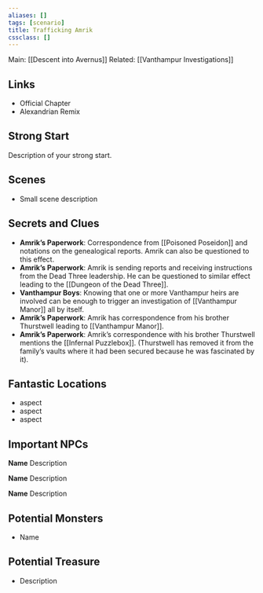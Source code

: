 ```yaml
---
aliases: []
tags: [scenario]
title: Trafficking Amrik
cssclass: []
---
```


Main: [[Descent into Avernus]]
Related: [[Vanthampur Investigations]]

## Links

- Official Chapter
- Alexandrian Remix

## Strong Start

Description of your strong start.

## Scenes

- Small scene description

## Secrets and Clues

- **Amrik’s Paperwork**: Correspondence from [[Poisoned Poseidon]] and notations on the genealogical reports. Amrik can also be questioned to this effect.
- **Amrik’s Paperwork**: Amrik is sending reports and receiving instructions from the Dead Three leadership. He can be questioned to similar effect leading to the [[Dungeon of the Dead Three]].
- **Vanthampur Boys**: Knowing that one or more Vanthampur heirs are involved can be enough to trigger an investigation of [[Vanthampur Manor]] all by itself.
- **Amrik’s Paperwork**: Amrik has correspondence from his brother Thurstwell leading to [[Vanthampur Manor]].
- **Amrik’s Paperwork**: Amrik’s correspondence with his brother Thurstwell mentions the [[Infernal Puzzlebox]]. (Thurstwell has removed it from the family’s vaults where it had been secured because he was fascinated by it).

## Fantastic Locations

- aspect
- aspect
- aspect

## Important NPCs

**Name** Description

**Name** Description

**Name** Description

## Potential Monsters

- Name

## Potential Treasure

- Description

